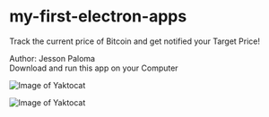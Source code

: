 # my-first-electron-apps
Track the current price of Bitcoin and get notified your Target Price!

Author: Jesson Paloma <br/>
Download and run this app on your Computer

![Image of Yaktocat](https://i.ibb.co/8Mcbqqx/btcapp1.jpg)


![Image of Yaktocat](https://i.ibb.co/RYJC4WS/btcapp2.jpg) 
